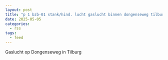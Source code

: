 ```yaml
---
layout: post
title: "p 1 bzb-01 stank/hind. lucht gaslucht binnen dongenseweg tilburg 209432"
date: 2025-05-05
categories: 
  - rss
tags: 
  - feed
---
```


Gaslucht op Dongenseweg in Tilburg

